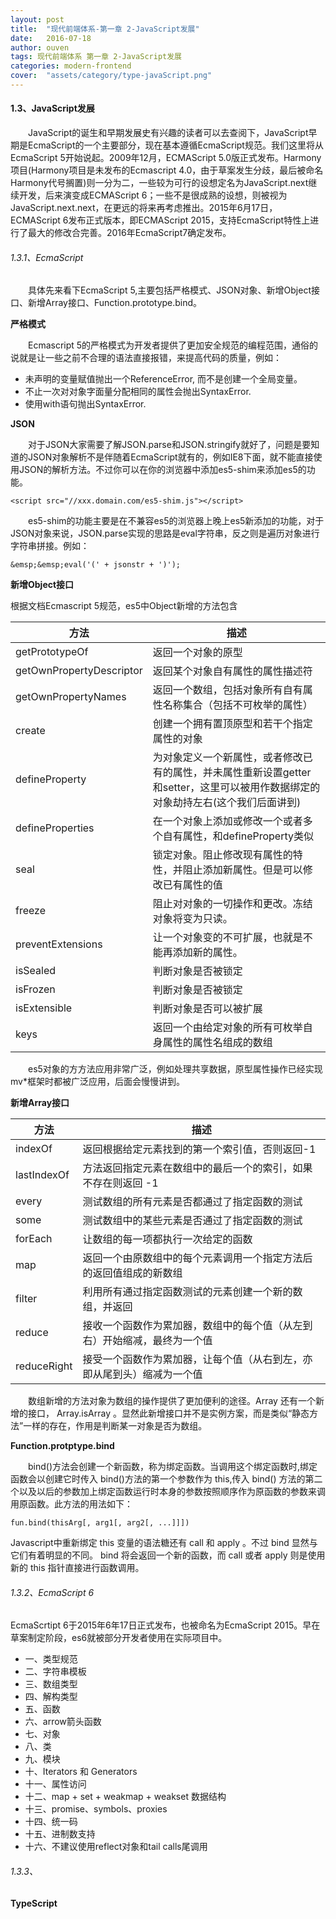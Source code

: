 ```yaml
---
layout: post
title:  "现代前端体系-第一章 2-JavaScript发展"
date:   2016-07-18
author: ouven
tags: 现代前端体系 第一章 2-JavaScript发展
categories: modern-frontend
cover:  "assets/category/type-javaScript.png"
---
```


#### 1.3、JavaScript发展

&emsp;&emsp;JavaScript的诞生和早期发展史有兴趣的读者可以去查阅下，JavaScript早期是EcmaScript的一个主要部分，现在基本遵循EcmaScript规范。我们这里将从EcmaScript 5开始说起。2009年12月，ECMAScript 5.0版正式发布。Harmony项目(Harmony项目是未发布的Ecmascript 4.0，由于草案发生分歧，最后被命名Harmony代号搁置)则一分为二，一些较为可行的设想定名为JavaScript.next继续开发，后来演变成ECMAScript 6；一些不是很成熟的设想，则被视为JavaScript.next.next，在更远的将来再考虑推出。2015年6月17日，ECMAScript 6发布正式版本，即ECMAScript 2015，支持EcmaScript特性上进行了最大的修改合完善。2016年EcmaScript7确定发布。

###### 1.3.1、EcmaScript

&emsp;&emsp;具体先来看下EcmaScript 5,主要包括严格模式、JSON对象、新增Object接口、新增Array接口、Function.prototype.bind。

**严格模式**

&emsp;&emsp;Ecmascript 5的严格模式为开发者提供了更加安全规范的编程范围，通俗的说就是让一些之前不合理的语法直接报错，来提高代码的质量，例如：

- 未声明的变量赋值抛出一个ReferenceError, 而不是创建一个全局变量。
- 不止一次对对象字面量分配相同的属性会抛出SyntaxError.
- 使用with语句抛出SyntaxError.

**JSON**

&emsp;&emsp;对于JSON大家需要了解JSON.parse和JSON.stringify就好了，问题是要知道的JSON对象解析不是伴随着EcmaScript就有的，例如IE8下面，就不能直接使用JSON的解析方法。不过你可以在你的浏览器中添加es5-shim来添加es5的功能。

```
<script src="//xxx.domain.com/es5-shim.js"></script>
```

&emsp;&emsp;es5-shim的功能主要是在不兼容es5的浏览器上晚上es5新添加的功能，对于JSON对象来说，JSON.parse实现的思路是eval字符串，反之则是遍历对象进行字符串拼接。例如：

```
&emsp;&emsp;eval('(' + jsonstr + ')');
```

**新增Object接口**

根据文档Ecmascript 5规范，es5中Object新增的方法包含

|方法|描述|
|---|---|
|getPrototypeOf|返回一个对象的原型|
|getOwnPropertyDescriptor|返回某个对象自有属性的属性描述符|
|getOwnPropertyNames|返回一个数组，包括对象所有自有属性名称集合（包括不可枚举的属性）|
|create|创建一个拥有置顶原型和若干个指定属性的对象|
|defineProperty|为对象定义一个新属性，或者修改已有的属性，并未属性重新设置getter和setter，这里可以被用作数据绑定的对象劫持左右(这个我们后面讲到)|
|defineProperties|在一个对象上添加或修改一个或者多个自有属性，和defineProperty类似|
|seal|锁定对象。阻止修改现有属性的特性，并阻止添加新属性。但是可以修改已有属性的值|
|freeze|阻止对对象的一切操作和更改。冻结对象将变为只读。|
|preventExtensions|让一个对象变的不可扩展，也就是不能再添加新的属性。|
|isSealed|判断对象是否被锁定|
|isFrozen|判断对象是否被锁定|
|isExtensible|判断对象是否可以被扩展 |
|keys|返回一个由给定对象的所有可枚举自身属性的属性名组成的数组 |

&emsp;&emsp;es5对象的方方法应用非常广泛，例如处理共享数据，原型属性操作已经实现mv*框架时都被广泛应用，后面会慢慢讲到。

**新增Array接口**

|方法|描述|
|---|---|
|indexOf|返回根据给定元素找到的第一个索引值，否则返回-1|
|lastIndexOf|方法返回指定元素在数组中的最后一个的索引，如果不存在则返回 -1|
|every|测试数组的所有元素是否都通过了指定函数的测试|
|some|测试数组中的某些元素是否通过了指定函数的测试|
|forEach|让数组的每一项都执行一次给定的函数|
|map|返回一个由原数组中的每个元素调用一个指定方法后的返回值组成的新数组|
|filter|利用所有通过指定函数测试的元素创建一个新的数组，并返回|
|reduce|接收一个函数作为累加器，数组中的每个值（从左到右）开始缩减，最终为一个值|
|reduceRight|接受一个函数作为累加器，让每个值（从右到左，亦即从尾到头）缩减为一个值|

&emsp;&emsp;数组新增的方法对象为数组的操作提供了更加便利的途径。Array 还有一个新增的接口， Array.isArray 。显然此新增接口并不是实例方案，而是类似“静态方法”一样的存在，作用是判断某一对象是否为数组。

**Function.protptype.bind**

&emsp;&emsp;bind()方法会创建一个新函数，称为绑定函数。当调用这个绑定函数时,绑定函数会以创建它时传入 bind()方法的第一个参数作为 this,传入 bind() 方法的第二个以及以后的参数加上绑定函数运行时本身的参数按照顺序作为原函数的参数来调用原函数。此方法的用法如下：

```
fun.bind(thisArg[, arg1[, arg2[, ...]]])
```

Javascript中重新绑定 this 变量的语法糖还有 call 和 apply 。不过 bind 显然与它们有着明显的不同。 bind 将会返回一个新的函数，而 call 或者 apply 则是使用新的 this 指针直接进行函数调用。

###### 1.3.2、EcmaScript 6

EcmaScrtipt 6于2015年6年17日正式发布，也被命名为EcmaScript 2015。早在草案制定阶段，es6就被部分开发者使用在实际项目中。

* 一、类型规范
* 二、字符串模板
* 三、数组类型
* 四、解构类型
* 五、函数
* 六、arrow箭头函数
* 七、对象
* 八、类
* 九、模块
* 十、Iterators 和 Generators
* 十一、属性访问
* 十二、map + set + weakmap + weakset 数据结构
* 十三、promise、symbols、proxies
* 十四、统一码
* 十五、进制数支持
* 十六、不建议使用reflect对象和tail calls尾调用

###### 1.3.3、

**TypeScript**
